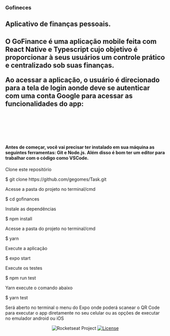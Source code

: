 ### Gofineces

<p  align="center">
  <h2>Aplicativo de finanças pessoais.<h2/>
O GoFinance é uma aplicação mobile feita com React Native e Typescript cujo objetivo é proporcionar à seus usuários um controle prático e centralizado sob suas finanças.

Ao acessar a aplicação, o usuário é direcionado para a tela de login aonde deve se autenticar com uma conta Google para acessar as funcionalidades do app:
</p>
<br />
<br />
<br />

<h4>
  Antes de começar, você vai precisar ter instalado em sua máquina as seguintes ferramentas: Git e Node.js. Além disso é bom ter um editor para trabalhar com o código como VSCode.
</h4>

<p> Clone este repositório</p>
$ git clone https://github.com/gegomes/Task.git


<p>Acesse a pasta do projeto no terminal/cmd</p>
$ cd gofinances

<P>Instale as dependências</P>
$ npm install

<p>Acesse a pasta do projeto no terminal/cmd</p>
<p></p>

$ yarn

<p>Execute a aplicação</p>
$ expo start

<p> Execute os testes</p>
$ npm run test
<p>Yarn execute o comando abaixo</p>
$ yarn test


<p>Será aberto no terminal o menu do Expo onde poderá scanear o QR Code para executar o app diretamente no seu celular ou as opções de executar no emulador android ou iOS</p>





<p align="center">
  <img src="https://img.shields.io/static/v1?label=Rocketseat&message=Education&color=8257e5&labelColor=202024" alt="Rocketseat Project" />
  <a href="LICENSE"><img  src="https://img.shields.io/static/v1?label=License&message=MIT&color=8257e5&labelColor=202024" alt="License"></a>
</p>
